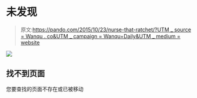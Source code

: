 # 未发现

> 原文:[https://pando.com/2015/10/23/nurse-that-ratchet/?UTM _ source = Wanqu . co&UTM _ campaign = Wanqu+Daily&UTM _ medium = website](https://pando.com/2015/10/23/nurse-that-ratchet/?utm_source=wanqu.co&utm_campaign=Wanqu+Daily&utm_medium=website)

![](../Images/6799f935e1a2c1fb9ddbf58e4175a237.png)

## 找不到页面

您要查找的页面不存在或已被移动